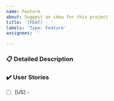 ```yaml
---
name: Feature
about: Suggest an idea for this project
title: '[FEAT] - '
labels: 'Type: Feature'
assignees: ''

---
```


### 📋 Detailed Description

<Describe the deliverable that defines this feature which will advance or be an outcome of an EPIC>

### ✔️ User Stories
- [ ] [US] -
